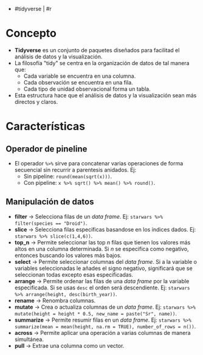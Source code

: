 - #tidyverse | #r 

# Concepto
- **Tidyverse** es un conjunto de paquetes diseñados para facilitad el análisis de datos y la visualización.
- La filosofía "tidy" se centra en la organización de datos de tal manera que:
	- Cada variable se encuentra en una columna.
	- Cada observación se encuentra en una fila.
	- Cada tipo de unidad observacional forma un tabla.
- Esta estructura hace que el análisis de datos y la visualización sean más directos y claros.

# Características
## Operador de pineline
- El operador `%>%` sirve para concatenar varias operaciones de forma secuencial sin recurrir a parentesis anidados. Ej:
	- Sin pipeline: `round(mean(sqrt(x)))`.
	- Con pipeline: `x %>% sqrt() %>% mean() %>% round()`.
## Manipulación de datos
- **filter** -> Selecciona filas de un *data frame*. Ej: `starwars %>% filter(species == "Droid")`.
- **slice** -> Selecciona filas específicas basandose en los índices dados. Ej: `starwars %>% slice(c(1,4,6))`.
- **top_n** -> Permite seleccionar las top $n$ filas que tienen los valores más altos en una columna determinada. Si $n$ se especifica como negativo, entonces buscando los valores más bajos.
- **select** -> Permite seleccionar columnas del *data frame*. Si a la variable o variables seleccionadas le añades el signo negativo, significará que se seleccionan todas excepto esas especificadas.
- **arrange** -> Permite ordenar las filas de una *data frame* por la variable especificada. Si se usas `desc` el orden será descendiente. Ej: `starwars %>% arrange(height, desc(birth_year))`.
- **rename** -> Renombra columnas.
- **mutate** -> Crea o actualiza columnas de un *data frame*. Ej: `starwars %>% mutate(height = height * 0.5, new_name = paste("Sr", name))`.
- **summarize** -> Permite resumir filas en un *data frame*. Ej: `starwars %>% summarize(mean = mean(height, na.rm = TRUE), number_of_rows = n())`.
- **across** -> Permite aplicar una operación a varias columnas de manera simultánea.
- **pull** -> Extrae una columna como un vector.